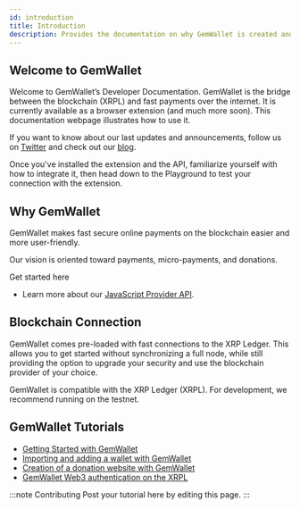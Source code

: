 ```yaml
---
id: introduction
title: Introduction
description: Provides the documentation on why GemWallet is created and what's our vision.
---
```


## Welcome to GemWallet

Welcome to GemWallet’s Developer Documentation. GemWallet is the bridge between the blockchain (XRPL) and fast payments over the internet. It is currently available as a browser extension (and much more soon). This documentation webpage illustrates how to use it.

If you want to know about our last updates and announcements, follow us on [Twitter](https://twitter.com/gemwallet_app) and check out our [blog](/blog).

Once you've installed the extension and the API, familiarize yourself with how to integrate it, then head down to the Playground to test your connection with the extension.

## Why GemWallet

GemWallet makes fast secure online payments on the blockchain easier and more user-friendly.

Our vision is oriented toward payments, micro-payments, and donations.

Get started here

- Learn more about our [JavaScript Provider API](../api/gemwallet-api).

## Blockchain Connection

GemWallet comes pre-loaded with fast connections to the XRP Ledger. This allows you to get started without synchronizing a full node, while still providing the option to upgrade your security and use the blockchain provider of your choice.

GemWallet is compatible with the XRP Ledger (XRPL). For development, we recommend running on the testnet.

## GemWallet Tutorials

- [Getting Started with GemWallet](/blog/getting-started-with-gemwallet-beta)
- [Importing and adding a wallet with GemWallet](/blog/getting-started-with-gemwallet-beta#importing-and-adding-a-wallet-with-gemwallet)
- [Creation of a donation website with GemWallet](/blog/getting-started-with-gemwallet-beta#tutorial-creation-of-a-donation-website)
- [GemWallet Web3 authentication on the XRPL
  ](https://www.youtube.com/watch?v=20EjOtXnICY)

:::note Contributing
Post your tutorial here by editing this page.
:::
